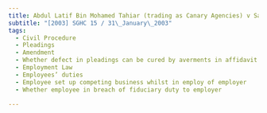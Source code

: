 ```yaml
---
title: Abdul Latif Bin Mohamed Tahiar (trading as Canary Agencies) v Saeed Husain s/o Hakim 
subtitle: "[2003] SGHC 15 / 31\_January\_2003"
tags:
  - Civil Procedure
  - Pleadings
  - Amendment
  - Whether defect in pleadings can be cured by averments in affidavit.
  - Employment Law
  - Employees’ duties
  - Employee set up competing business whilst in employ of employer
  - Whether employee in breach of fiduciary duty to employer

---
```


